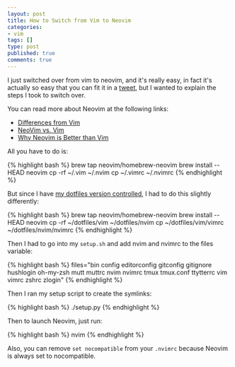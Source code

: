```yaml
---
layout: post
title: How to Switch from Vim to Neovim
categories:
- vim
tags: []
type: post
published: true
comments: true
---
```


I just switched over from vim to neovim, and it's really easy, in fact it's actually so easy that you can fit it in a [tweet](https://twitter.com/adamCoder/status/575067310123147264), but I wanted to explain the steps I took to switch over.

You can read more about Neovim at the following links:

* [Differences from Vim](https://github.com/neovim/neovim/wiki/Differences-from-vim)
* [NeoVim vs. Vim](http://usevim.com/2015/01/16/neovim-better/)
* [Why Neovim is Better than Vim](http://geoff.greer.fm/2015/01/15/why-neovim-is-better-than-vim/)

All you have to do is:

{% highlight bash %}
brew tap neovim/homebrew-neovim
brew install --HEAD neovim
cp -rf ~/.vim ~/.nvim
cp ~/.vimrc ~/.nvimrc
{% endhighlight %}

But since I have [my dotfiles version controlled](https://github.com/aharris88/dotfiles), I had to do this slightly differently:

{% highlight bash %}
brew tap neovim/homebrew-neovim
brew install --HEAD neovim
cp -rf ~/dotfiles/vim ~/dotfiles/nvim
cp ~/dotfiles/vim/vimrc ~/dotfiles/nvim/nvimrc
{% endhighlight %}

Then I had to go into my `setup.sh` and add nvim and nvimrc to the files variable:

{% highlight bash %}
files="bin config editorconfig gitconfig gitignore hushlogin oh-my-zsh mutt muttrc nvim nvimrc tmux tmux.conf ttytterrc vim vimrc zshrc zlogin"
{% endhighlight %}

Then I ran my setup script to create the symlinks:

{% highlight bash %}
./setup.py
{% endhighlight %}

Then to launch Neovim, just run:

{% highlight bash %}
nvim
{% endhighlight %}

Also, you can remove `set nocompatible` from your `.nvimrc` because Neovim is always set to nocompatible.
